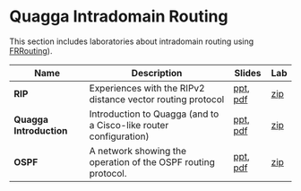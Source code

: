 # Quagga Intradomain Routing
This section includes laboratories about intradomain routing using [FRRouting](https://frrouting.org/)).

| Name | Description | Slides | Lab |
| --- | --- | --- | --- |
| **RIP** | Experiences with the RIPv2 distance vector routing protocol | [ppt](https://github.com/KatharaFramework/Kathara-Labs/raw/master/Intradomain%20Routing/RIP/007-kathara-lab_rip.ppt), [pdf](https://github.com/KatharaFramework/Kathara-Labs/blob/master/Intradomain%20Routing/RIP/007-kathara-lab_rip.pdf) | [zip](https://github.com/KatharaFramework/Kathara-Labs/raw/master/Intradomain%20Routing/RIP/kathara-lab_rip.zip) |
| **Quagga Introduction** | Introduction to Quagga (and to a Cisco-like router configuration) | [ppt](https://github.com/KatharaFramework/Kathara-Labs/raw/master/Intradomain%20Routing/Quagga%20Introduction/002-kathara-lab_quagga.ppt), [pdf](https://github.com/KatharaFramework/Kathara-Labs/blob/master/Intradomain%20Routing/Quagga%20Introduction/002-kathara-lab_quagga.pdf) | [zip](https://github.com/KatharaFramework/Kathara-Labs/raw/master/Intradomain%20Routing/Quagga%20Introduction/kathara-lab_quagga.zip) |
| **OSPF** | A network showing the operation of the OSPF routing protocol. | [ppt](https://github.com/KatharaFramework/Kathara-Labs/raw/master/Intradomain%20Routing/OSPF/019-kathara-labs_ospf.ppt), [pdf](https://github.com/KatharaFramework/Kathara-Labs/blob/master/Intradomain%20Routing/OSPF/019-kathara-labs_ospf.pdf) | [zip](https://github.com/KatharaFramework/Kathara-Labs/raw/master/Intradomain%20Routing/OSPF/kathara-labs_ospf.zip) |